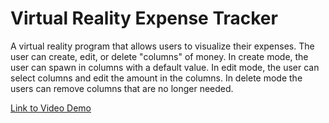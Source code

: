 # Virtual Reality Expense Tracker
A virtual reality program that allows users to visualize their expenses. The user can create, edit, or delete "columns" of money. In create mode, the user can spawn in columns with a default value. In edit mode, the user can select columns and edit the amount in the columns. In delete mode the users can remove columns that are no longer needed.

[Link to Video Demo](https://www.youtube.com/watch?v=kkMiCnlKnu4)
